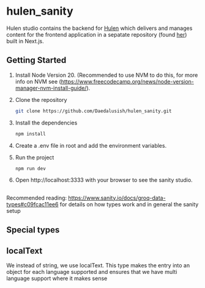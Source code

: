 # hulen_sanity
Hulen studio contains the backend for [Hulen](hulen.no) which delivers and manages content for the frontend application in a sepatate repository (found [her](https://github.com/Daedalusish/hulen_frontend)) built in Next.js.

## Getting Started

1. Install Node Version 20. (Recommended to use NVM to do this, for more info on NVM see (https://www.freecodecamp.org/news/node-version-manager-nvm-install-guide/).

2. Clone the repository
   ```bash
   git clone https://github.com/Daedalusish/hulen_sanity.git
   ```
3. Install the dependencies
   ```bash
   npm install
   ```
4. Create a .env file in root and add the environment variables.
5. Run the project
   ```bash
   npm run dev
   ```
6. Open http://localhost:3333 with your browser to see the sanity studio.  


##
Recommended reading: https://www.sanity.io/docs/groq-data-types#c09fcac11ee6 for details on how types work and in general the sanity setup

## Special types

## localText
We instead of string, we use localText. This type makes the entry into an object for each language supported and ensures that we have multi language support where it makes sense
